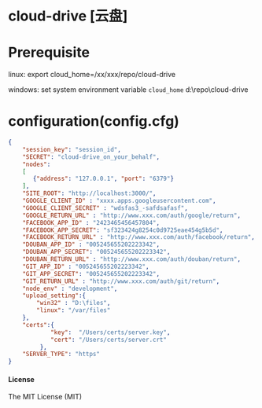 # cloud-drive [云盘]

Prerequisite
======
linux:
    export cloud_home=/xx/xxx/repo/cloud-drive

windows:
    set system environment variable `cloud_home`
    d:\repo\cloud-drive

configuration(config.cfg)
======

```JSON
{
    "session_key": "session_id",
    "SECRET": "cloud-drive_on_your_behalf",
    "nodes":
    [
       {"address": "127.0.0.1", "port": "6379"}
    ],
    "SITE_ROOT": "http://localhost:3000/",
    "GOOGLE_CLIENT_ID" : "xxxx.apps.googleusercontent.com",
    "GOOGLE_CLIENT_SECRET" : "wdsfas3_-safdsafasf",
    "GOOGLE_RETURN_URL" : "http://www.xxx.com/auth/google/return",
    "FACEBOOK_APP_ID" : "2423465456457804",
    "FACEBOOK_APP_SECRET": "sf323424g8254c0d9725eae454g5b5d",
    "FACEBOOK_RETURN_URL" : "http://www.xxx.com/auth/facebook/return",
    "DOUBAN_APP_ID" : "005245655202223342",
    "DOUBAN_APP_SECRET": "005245655202223342",
    "DOUBAN_RETURN_URL" : "http://www.xxx.com/auth/douban/return",
    "GIT_APP_ID" : "005245655202223342",
    "GIT_APP_SECRET": "005245655202223342",
    "GIT_RETURN_URL" : "http://www.xxx.com/auth/git/return",
    "node_env" : "development",
    "upload_setting":{
        "win32" : "D:\files",
        "linux": "/var/files"
    },
    "certs":{
            "key":  "/Users/certs/server.key",
            "cert": "/Users/certs/server.crt"
         },
    "SERVER_TYPE": "https"
}
```
#### License

The MIT License (MIT)